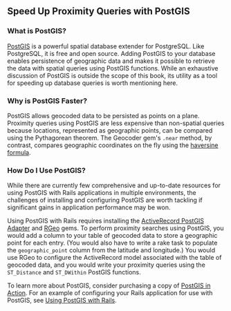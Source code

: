 ## Speed Up Proximity Queries with PostGIS

### What is PostGIS?

[PostGIS](http://postgis.net/) is a powerful spatial database extender for
PostgreSQL. Like PostgreSQL, it is free and open source. Adding PostGIS to
your database enables persistence of geographic data and makes it possible to
retrieve the data with spatial queries using PostGIS functions. While an
exhaustive discussion of PostGIS is outside the scope of this book,
its utility as a tool for speeding up database queries is worth mentioning here.

### Why is PostGIS Faster?

PostGIS allows geocoded data to be persisted as points on a plane. Proximity
queries using PostGIS are less expensive than non-spatial queries because
locations, represented as geographic points, can be compared using the Pythagorean
theorem. The Geocoder gem's `.near` method, by contrast, compares geographic
coordinates on the fly using the [haversine
formula](http://en.wikipedia.org/wiki/Haversine_formula).

### How Do I Use PostGIS?

While there are currently few comprehensive and up-to-date resources for using
PostGIS with Rails applications in multiple environments, the challenges of
installing and configuring PostGIS are worth tackling if significant gains in
application performance may be won.

Using PostGIS with Rails requires installing the [ActiveRecord PostGIS
Adapter](https://github.com/dazuma/activerecord-postgis-adapter) and
[RGeo](https://github.com/dazuma/rgeo) gems. To perform proximity searches
using PostGIS, you would add a column to your table of geocoded data to store
a geographic point for each entry. (You would also have to write a rake task
to populate the `geographic_point` column from the latitude and longitude.) You
would use RGeo to configure the ActiveRecord model associated with the table of
geocoded data, and you would write your proximity queries using the `ST_Distance`
and `ST_DWithin` PostGIS functions.

To learn more about PostGIS, consider purchasing a copy of [PostGIS in Action](http://www.manning.com/obe/).
For an example of configuring your Rails application for use with PostGIS, see
[Using PostGIS with Rails](#).
